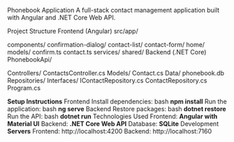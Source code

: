 Phonebook Application
A full-stack contact management application built with Angular and .NET Core Web API.

Project Structure
Frontend (Angular)
src/app/

components/
confirmation-dialog/
contact-list/
contact-form/
home/
models/
confirm.ts
contact.ts
services/
shared/
Backend (.NET Core)
PhonebookApi/

Controllers/
ContactsController.cs
Models/
Contact.cs
Data/
phonebook.db
Repositories/
Interfaces/
IContactRepository.cs
ContactRepository.cs
Program.cs

**Setup Instructions**
Frontend
Install dependencies:
bash
**npm install**
Run the application:
bash
**ng serve**
Backend
Restore packages:
bash
**dotnet restore**
Run the API:
bash
**dotnet run**
Technologies Used
Frontend: **Angular with Material UI**
Backend: **.NET Core Web API**
Database: **SQLite**
Development **Servers**
Frontend: http://localhost:4200
Backend: http://localhost:7160
